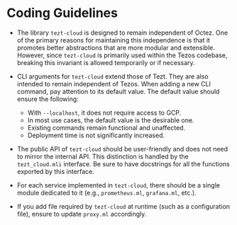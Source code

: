 # Coding Guidelines

- The library `tezt-cloud` is designed to remain independent of Octez.
  One of the primary reasons for maintaining this independence is that
  it promotes better abstractions that are more modular and
  extensible. However, since `tezt-cloud` is primarily used within the
  Tezos codebase, breaking this invariant is allowed temporarily or if
  necessary.

- CLI arguments for `tezt-cloud` extend those of Tezt. They are also
  intended to remain independent of Tezos. When adding a new CLI
  command, pay attention to its default value. The default value
  should ensure the following:
  
  - With `--localhost`, it does not require access to GCP.
  - In most use cases, the default value is the desirable one.
  - Existing commands remain functional and unaffected.
  - Deployment time is not significantly increased.

- The public API of `tezt-cloud` should be user-friendly and does not
  need to mirror the internal API. This distinction is handled by the
  `tezt_cloud.mli` interface. Be sure to have docstrings for all the
  functions exported by this interface.

- For each service implemented in `tezt-cloud`, there should be a
  single module dedicated to it (e.g., `prometheus.ml`, `grafana.ml`,
  etc.).

- If you add file required by `tezt-cloud` at runtime (such as a
  configuration file), ensure to update `proxy.ml` accordingly.
